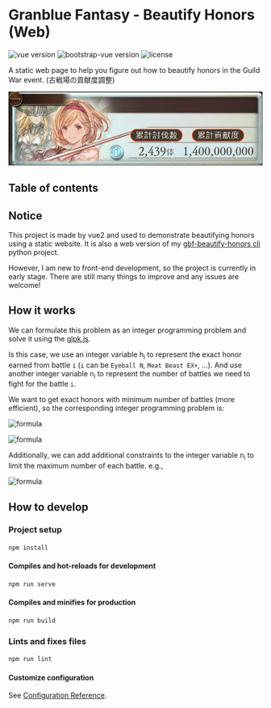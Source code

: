 # Granblue Fantasy - Beautify Honors (Web)

![vue version](https://img.shields.io/badge/vue-2.6.14-brightgreen)
![bootstrap-vue version](https://img.shields.io/badge/bootstrap--vue-2.22.0-brightgreen)
![license](https://img.shields.io/github/license/qq88976321/https://github.com/qq88976321/gbf-beautify-honors-web)

<!-- TODO: demo site -->
A static web page to help you figure out how to beautify honors in the Guild War event. (古戦場の貢献度調整)

![demo_sample](demo_sample.png)

## Table of contents
<!--ts-->
<!--te-->

## Notice

This project is made by vue2 and used to demonstrate beautifying honors using a static website. It is also a web version of my [gbf-beautify-honors cli](https://github.com/qq88976321/gbf-beautify-honors) python project.

However, I am new to front-end development, so the project is currently in early stage. There are still many things to improve and any issues are welcome!

## How it works

We can formulate this problem as an integer programming problem and solve it using the [glpk.js](https://github.com/jvail/glpk.js).

Is this case, we use an integer variable h<sub>i</sub> to represent the exact honor earned from battle `i` (`i` can be `Eyeball N`, `Meat Beast EX+`, ...).
And use another integer variable n<sub>i</sub> to represent the number of battles we need to fight for the battle `i`.

We want to get exact honors with minimum number of battles (more efficient), so the corresponding integer programming problem is:

<!-- Minimize\ \displaystyle\sum_{i} n_i -->
![formula](https://render.githubusercontent.com/render/math?math=Minimize%5C%20%5Cdisplaystyle%5Csum_%7Bi%7D%20n_i)

<!-- Subject\ to\ \displaystyle\sum_{i} h_i\times n_i -->
![formula](https://render.githubusercontent.com/render/math?math=Subject%5C%20to%5C%20%5Cdisplaystyle%5Csum_%7Bi%7D%20h_i%5Ctimes%20n_i%20%3D%20expected%5C_honor)

Additionally, we can add additional constraints to the integer variable n<sub>i</sub> to limit the maximum number of each battle. e.g.,

![formula](https://render.githubusercontent.com/render/math?math=0%E2%89%A4n_i%E2%89%A410)

## How to develop

### Project setup

```sh
npm install
```

#### Compiles and hot-reloads for development

```sh
npm run serve
```

#### Compiles and minifies for production

```sh
npm run build
```

### Lints and fixes files

```sh
npm run lint
```

#### Customize configuration

See [Configuration Reference](https://cli.vuejs.org/config/).
